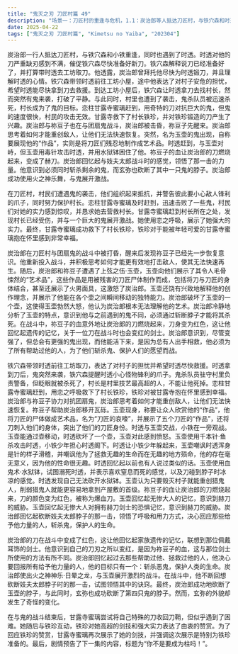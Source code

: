 ```yaml
---
title: "鬼灭之刃 刀匠村篇 49"
description: "场景一：刀匠村的重逢与危机，1.1：炭治郎等人抵达刀匠村，与铁穴森和时透汇合。时透对刀的状况不满，催促铁穴森尽快准备新刀。场景一：刀匠村的重逢与危机，1.2：铁穴森解释说刀已准备好，并打算带时透去工坊。他提到炭治郎曾拜托他尽快为时透锻刀，并理解他。场景一：刀匠村的重逢与危机，1.3：铁穴森带领时透前往工坊，途中担心村子的情况，希望时透能尽快拿到刀去救援。场景一：刀匠村的重逢与危机，1.4：到达工坊小屋后，铁穴森让时透拿刀去村长那里，但突然有鬼来袭。场景二：鬼的袭击与柱的战斗，2.1：鬼袭击刀匠村，村民们组织反抗，互相提醒敌人爪子的锋利，并尝试保护村长。场景二：鬼的袭击与柱的战斗，2.2：恋柱甘露寺蜜璃赶到，迅速消灭了部分鬼，村民们惊叹于她的实力，并请求她去救村长。场景二：鬼的袭击与柱的战斗，2.3：甘露寺蜜璃赶到村长处，发现村长受伤，并与巨大的鬼展开战斗。她使用恋之呼吸，展现出强大的实力。场景二：鬼的袭击与柱的战斗，2.4：甘露寺蜜璃救下了村长铁珍，铁珍对被年轻可爱的甘露寺蜜璃抱着感到幸福。场景三：炭治郎与玉壶的战斗，3.1：炭治郎在村中与团扇鬼战斗后被打昏，祢豆子先醒来。炭治郎醒后继续战斗，思考如何重创敌人。场景三：炭治郎与玉壶的战斗，3.2：炭治郎和祢豆子与上弦之伍·玉壶相遇，玉壶展示了他用刀匠的尸体制作的“艺术品”，激怒了炭治郎。场景三：炭治郎与玉壶的战斗，3.3：玉壶解释他的“作品”，包括将刀匠的身体与刀结合，并展示了火男面具。炭治郎打断了他的展示，玉壶展现了在壶之间移动的能力。场景三：炭治郎与玉壶的战斗，3.4：炭治郎破坏了玉壶的壶，玉壶愤怒，认为炭治郎无法理解他的艺术。炭治郎分析玉壶与之前的鬼不同，需要砍断脖子才能杀死他。场景四：时透的回忆与战斗，4.1：时透与玉壶战斗，小铁少年在一旁观战。玉壶用毒针攻击时透，并嘲讽他无趣。场景四：时透的回忆与战斗，4.2：时透回忆起过去，想起以前有人对他说过同样的话。玉壶继续嘲讽时透的性命无趣。场景四：时透的回忆与战斗，4.3：玉壶使用血鬼术·水狱钵，试图溺死时透。时透无法砍开水狱钵。场景四：时透的回忆与战斗，4.4：祢豆子的血让炭治郎的刀燃烧起来，刀的颜色变为红色，被称为爆血刀。玉壶回忆起无惨大人的记忆，意识到赫刀的威胁。场景五：赫刀与斩杀，5.1：炭治郎的刀变红，他回忆起遗传下来的记忆，联想到戴耳饰的剑士。他意识到自己的刀变红是因为祢豆子的血，与那个剑士的方法不同。场景五：赫刀与斩杀，5.2：炭治郎回忆起过去被他人拯救的经历，决心回应那些给予他力量的人，斩杀鬼，保护人的生命。场景五：赫刀与斩杀，5.3：炭治郎使用火之神神乐·日晕之龙，与玉壶展开激战。他回忆起砍断妓夫太郎脖子的那一击，领悟了其中的诀窍。场景五：赫刀与斩杀，5.4：炭治郎成功砍断了玉壶的脖子，同时玄弥也砍断了第四只鬼的脖子。但玄弥的样子变得奇怪。场景六：战斗的尾声与新的开始，6.1：战斗结束后，甘露寺蜜璃尝试将刀收入刀鞘，但遇到困难。她与铁珍互动，铁珍对她的实力表示赞赏。场景六：战斗的尾声与新的开始，6.2：甘露寺蜜璃再次展示她的剑技，铁珍再次赞赏。甘露寺蜜璃表示要特别给铁珍看。场景六：战斗的尾声与新的开始，6.3：预告下一集，题目是“你不是要成为柱吗！”"
date: 2025-04-22
tags: ["鬼灭之刃 刀匠村篇", "Kimetsu no Yaiba", "202304"]
---
```


炭治郎一行人抵达刀匠村，与铁穴森和小铁重逢，同时也遇到了时透。时透对他的刀严重缺刃感到不满，催促铁穴森尽快准备好新刀。铁穴森解释说刀已经准备好了，并打算带时透去工坊取刀。他透露，炭治郎曾拜托他尽快为时透锻刀，并且理解时透的心情。铁穴森带领时透前往工坊小屋，途中他表达了对村子安危的担忧，希望时透能尽快拿到刀去救援。到达工坊小屋后，铁穴森让时透拿刀去找村长，然而突然有鬼来袭，打破了平静。与此同时，村里也遭到了袭击，鬼杀队员被迅速杀死，村长成为了鬼的目标。恋柱甘露寺蜜璃赶到，用奇特的刀对抗巨大的鬼，但鬼的速度很快，村民的攻击无效。甘露寺救下了村长铁珍，并对铁珍锻造的刀产生了兴趣。炭治郎与祢豆子也在与团扇鬼战斗，炭治郎被击昏，祢豆子先醒来。炭治郎思考着如何才能重创敌人，让他们无法快速恢复。突然，名为玉壶的鬼出现，自称要展现他的“作品”，实则是将刀匠们残忍地制作成艺术品。时透赶到，与玉壶对峙，但玉壶用毒针攻击时透，并用水狱钵困住了他。祢豆子的血让炭治郎的刀燃烧起来，变成了赫刀。炭治郎回忆起与妓夫太郎战斗时的感觉，领悟了那一击的力量。他意识到必须同时斩杀剩余的鬼，而玄弥也砍断了其中一只鬼的脖子。炭治郎成功使用火之神乐舞，与鬼展开激战。

在刀匠村，村民们遭遇鬼的袭击，他们组织起来抵抗，并警告彼此要小心敌人锋利的爪子，同时努力保护村长。恋柱甘露寺蜜璃及时赶到，迅速击败了一些鬼，村民们对她的实力感到惊叹，并恳求她去营救村长。甘露寺蜜璃赶到村长所在之处，发现村长已经受伤，并与一个巨大的鬼展开激战。她使用恋之呼吸，展示了她强大的实力。最终，甘露寺蜜璃成功救下了村长铁珍，铁珍对于能被年轻可爱的甘露寺蜜璃抱在怀里感到非常幸福。

炭治郎在刀匠村与团扇鬼的战斗中被打昏，醒来后发现祢豆子已经先一步恢复意识。他重新投入战斗，并积极思考如何才能更有效地打击敌人，使其无法快速再生。随后，炭治郎和祢豆子遭遇了上弦之伍·玉壶，玉壶向他们展示了其令人毛骨悚然的“艺术品”，这些作品是用被残害的刀匠尸体制作而成，包括将刀与刀匠的身体结合，甚至还展示了火男面具，这激怒了炭治郎。玉壶还饶有兴致地解释他的创作理念，并展示了他能在各个壶之间瞬间移动的独特能力。炭治郎破坏了玉壶的一个壶，这使得玉壶勃然大怒，他认为炭治郎根本无法理解他的艺术。炭治郎冷静地分析了玉壶的特点，意识到他与之前遇到的鬼不同，必须通过斩断脖子才能将其杀死。在战斗中，祢豆子的血意外地让炭治郎的刀燃烧起来，刀身变为红色，这让他回忆起遗传的记忆，关于一位刀在战斗时也会变红的剑士。炭治郎意识到，尽管变强了，但总会有更强的鬼出现，而他能活下来，是因为总有人出手相救，他必须为了所有帮助过他的人，为了他们斩杀鬼、保护人们的愿望而战。

铁穴森带领时透前往工坊取刀，表达了对村子的担忧并希望时透尽快救援。时透拿到刀后，鬼突然来袭，铁穴森提醒时透小心怪物锋利的爪子。鬼杀队员驻守村里负责警备，但眨眼就被杀死了，村长是村里技艺最高超的人，不能让他死掉。恋柱甘露寺蜜璃赶到，用恋之呼吸救下了村长铁珍，铁珍对被甘露寺抱在怀里感到幸福。炭治郎与祢豆子协力对抗团扇鬼，炭治郎思考着如何才能重创敌人，让他们无法快速恢复。祢豆子帮助炭治郎移开瓦砾。玉壶现身，称要让众人欣赏他的“作品”，他将刀匠的尸体做成艺术品，名为“刀匠的哀嚎”，并展示了五个刀匠的“作品”，还将刀刺入他们的身体，突出了他们的刀匠身份。时透与玉壶交战，小铁在一旁观战。玉壶能通过壶移动，时透砍坏了一个壶，玉壶对此感到愤怒。玉壶使用千本针·鱼杀攻击时透，小铁少年担心时透阁下。时透让小铁少年躲起来，玉壶嘲讽时透浑身是针的样子滑稽，并嘲讽他为了拯救无趣的生命而在无趣的地方殒命，他的存在毫无意义，因为他的性命很无趣。时透回忆起以前也有人说过类似的话。玉壶使用血鬼术·水狱钵，试图溺死时透，并表示喜欢窒息而死的感觉，以及刀碰到脖子时冰凉的感觉。时透发现自己无法砍开水狱钵。玉壶认为只要毁灭村子就能重创猎鬼人，削弱猎鬼人就能更容易地拿到产屋敷的首级。祢豆子的血让炭治郎的刀燃烧起来，刀的颜色变为红色，被称为爆血刀。玉壶回忆起无惨大人的记忆，意识到赫刀的威胁。玉壶回忆起无惨大人对拥有赫刀剑士的恐惧记忆，意识到赫刀的威胁。炭治郎回忆起砍断妓夫太郎脖子的那一击，领悟了呼吸和用力方式，决心回应那些给予他力量的人，斩杀鬼，保护人的生命。

炭治郎的刀在战斗中变成了红色，这让他回忆起家族遗传的记忆，联想到那位佩戴耳饰的剑士。他意识到自己的刀刃之所以变红，是因为祢豆子的血，这与那位剑士所使用的方法有所不同。炭治郎回忆起过去那些帮助过他、拯救过他的人，他决心要回报所有给予他力量的人，他的目标只有一个：斩杀恶鬼，保护人类的生命。炭治郎使出火之神神乐·日晕之龙，与玉壶展开激烈的战斗。在战斗中，他不断回想砍断妓夫太郎脖子时的那一击，试图领悟其中的诀窍。最终，炭治郎成功地砍断了玉壶的脖子，与此同时，玄弥也成功砍断了第四只鬼的脖子。然而，玄弥的外貌却发生了奇怪的变化。

在与鬼的战斗结束后，甘露寺蜜璃尝试将自己特殊的刀收回刀鞘，但似乎遇到了困难。她随后与铁珍互动，铁珍对她高超的剑技和强大实力表达了由衷的赞赏。为了回应铁珍的赞赏，甘露寺蜜璃再次展示了她的剑技，并强调这次展示是特别为铁珍准备的。最后，剧情预告了下一集的内容，标题为“你不是要成为柱吗！”。